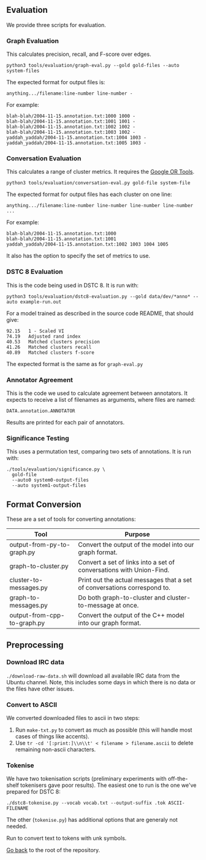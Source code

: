 ## Evaluation

We provide three scripts for evaluation.

### Graph Evaluation

This calculates precision, recall, and F-score over edges.

```
python3 tools/evaluation/graph-eval.py --gold gold-files --auto system-files
```

The expected format for output files is:

```
anything.../filename:line-number line-number -
```

For example:

```
blah-blah/2004-11-15.annotation.txt:1000 1000 -
blah-blah/2004-11-15.annotation.txt:1001 1001 -
blah-blah/2004-11-15.annotation.txt:1002 1002 -
blah-blah/2004-11-15.annotation.txt:1003 1002 -
yaddah_yaddah/2004-11-15.annotation.txt:1004 1003 -
yaddah_yaddah/2004-11-15.annotation.txt:1005 1003 -
```

### Conversation Evaluation

This calculates a range of cluster metrics.
It requires the [Google OR Tools](https://developers.google.com/optimization/install/python/).

```
python3 tools/evaluation/conversation-eval.py gold-file system-file
```

The expected format for output files has each cluster on one line:

```
anything.../filename:line-number line-number line-number line-number ...
```

For example:

```
blah-blah/2004-11-15.annotation.txt:1000
blah-blah/2004-11-15.annotation.txt:1001
yaddah_yaddah/2004-11-15.annotation.txt:1002 1003 1004 1005
```

It also has the option to specify the set of metrics to use.

### DSTC 8 Evaluation

This is the code being used in DSTC 8.
It is run with:

```
python3 tools/evaluation/dstc8-evaluation.py --gold data/dev/*anno* --auto example-run.out
```

For a model trained as described in the source code README, that should give:

```
92.15   1 - Scaled VI
74.19   Adjusted rand index
40.53   Matched clusters precision
41.26   Matched clusters recall
40.89   Matched clusters f-score
```

The expected format is the same as for `graph-eval.py`

### Annotator Agreement

This is the code we used to calculate agreement between annotators.
It expects to receive a list of filenames as arguments, where files are named:

```
DATA.annotation.ANNOTATOR
```

Results are printed for each pair of annotators.

### Significance Testing

This uses a permutation test, comparing two sets of annotations.
It is run with:

```
./tools/evaluation/significance.py \
  gold-file
  --auto0 system0-output-files
  --auto system1-output-files
```

## Format Conversion

These are a set of tools for converting annotations:

Tool                             | Purpose
-------------------------------- | ---------------
output-from-py-to-graph.py       | Convert the output of the model into our graph format.
graph-to-cluster.py              | Convert a set of links into a set of conversations with Union-Find.
cluster-to-messages.py           | Print out the actual messages that a set of conversations correspond to.
graph-to-messages.py             | Do both graph-to-cluster and cluster-to-message at once.
output-from-cpp-to-graph.py      | Convert the output of the C++ model into our graph format.

## Preprocessing

### Download IRC data

`./download-raw-data.sh` will download all available IRC data from the Ubuntu channel.
Note, this includes some days in which there is no data or the files have other issues.

### Convert to ASCII

We converted downloaded files to ascii in two steps:

1. Run `make-txt.py` to convert as much as possible (this will handle most cases of things like accents).
2. Use `tr -cd '[:print:]\\n\\t' < filename > filename.ascii` to delete remaining non-ascii characters.

### Tokenise

We have two tokenisation scripts (preliminary experiments with off-the-shelf tokenisers gave poor results).
The easiest one to run is the one we've prepared for DSTC 8:

```
./dstc8-tokenise.py --vocab vocab.txt --output-suffix .tok ASCII-FILENAME
```

The other (`tokenise.py`) has additional options that are generaly not needed.

Run to convert text to tokens with unk symbols.

[Go back](./../) to the root of the repository.
